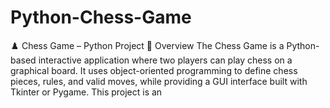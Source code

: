 # Python-Chess-Game
♟️ Chess Game – Python Project 📖 Overview  The Chess Game is a Python-based interactive application where two players can play chess on a graphical board. It uses object-oriented programming to define chess pieces, rules, and valid moves, while providing a GUI interface built with Tkinter or Pygame.  This project is an 
